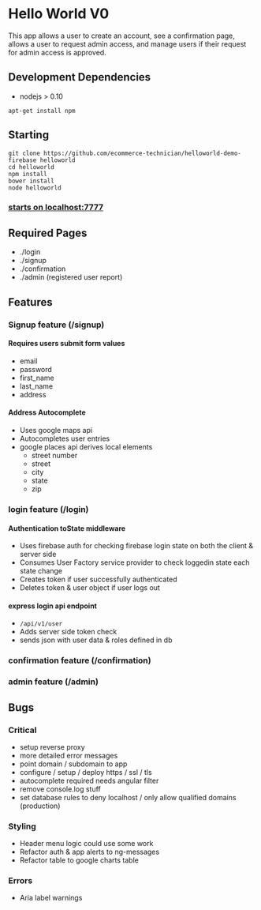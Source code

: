 # Hello World V0
This app allows a user to create an account, see a confirmation page, allows a user to request admin access, and manage users if their request for admin access is approved.

## Development Dependencies
 - nodejs > 0.10
```
apt-get install npm
```

## Starting
```
git clone https://github.com/ecommerce-technician/helloworld-demo-firebase helloworld
cd helloworld
npm install
bower install
node helloworld
```

### [starts on localhost:7777](localhost:7777)

## Required Pages
 - ./login
 - ./signup
 - ./confirmation
 - ./admin (registered user report)

## Features
### Signup feature (/signup)
#### Requires users submit form values
 - email
 - password
 - first_name
 - last_name
 - address

#### Address Autocomplete
 - Uses google maps api
 - Autocompletes user entries
 - google places api derives local elements
   - street number
   - street
   - city
   - state
   - zip
  
### login feature (/login)
#### Authentication toState middleware
 - Uses firebase auth for checking firebase login state on both the client & server side
 - Consumes User Factory service provider to check loggedin state each state change
 - Creates token if user successfully authenticated
 - Deletes token & user object if user logs out

#### express  login api endpoint
 - ```/api/v1/user```
 - Adds server side token check
 - sends json with user data & roles defined in db

### confirmation feature (/confirmation)
### admin feature (/admin)

## Bugs

### Critical
 - setup reverse proxy
 - more detailed error messages
 - point domain / subdomain to app
 - configure / setup / deploy https / ssl / tls
 - autocomplete required needs angular filter
 - remove console.log stuff
 - set database rules to deny localhost / only allow qualified domains (production)
 
### Styling
 - Header menu logic could use some work
 - Refactor auth & app alerts to ng-messages
 - Refactor table to google charts table
 
### Errors
 - Aria label warnings

